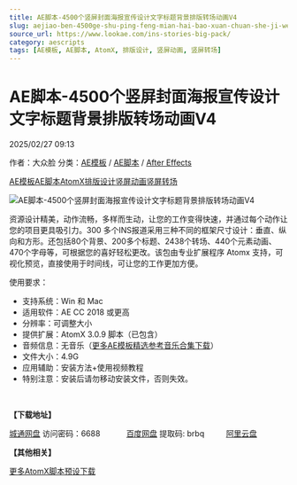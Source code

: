 ```yaml
---
title: AE脚本-4500个竖屏封面海报宣传设计文字标题背景排版转场动画V4
slug: aejiao-ben-4500ge-shu-ping-feng-mian-hai-bao-xuan-chuan-she-ji-wen-zi-biao-ti-bei-jing-pai-ban-zhuan-chang-dong-hua-v4
source_url: https://www.lookae.com/ins-stories-big-pack/
category: aescripts
tags: [AE模板, AE脚本, AtomX, 排版设计, 竖屏动画, 竖屏转场]
---
```

# AE脚本-4500个竖屏封面海报宣传设计文字标题背景排版转场动画V4

2025/02/27 09:13

作者：大众脸
分类：[AE模板](https://www.lookae.com/after-effects/other-after-effects/) / [AE脚本](https://www.lookae.com/after-effects/aescripts/) / [After Effects](https://www.lookae.com/after-effects/)

[AE模板](https://www.lookae.com/tag/ae%e6%a8%a1%e6%9d%bf/)[AE脚本](https://www.lookae.com/tag/ae%e8%84%9a%e6%9c%ac/)[AtomX](https://www.lookae.com/tag/atomx/)[排版设计](https://www.lookae.com/tag/%e6%8e%92%e7%89%88%e8%ae%be%e8%ae%a1/)[竖屏动画](https://www.lookae.com/tag/%e7%ab%96%e5%b1%8f%e5%8a%a8%e7%94%bb/)[竖屏转场](https://www.lookae.com/tag/%e7%ab%96%e5%b1%8f%e8%bd%ac%e5%9c%ba/)

![AE脚本-4500个竖屏封面海报宣传设计文字标题背景排版转场动画V4](https://www.lookae.com/wp-content/uploads/2025/02/34945189.jpg "AE脚本-4500个竖屏封面海报宣传设计文字标题背景排版转场动画V4-LookAE.com")

资源设计精美，动作流畅，多样而生动，让您的工作变得快速，并通过每个动作让您的项目更具吸引力。300 多个INS报道采用三种不同的框架尺寸设计：垂直、纵向和方形。还包括80个背景、200多个标题、2438个转场、440个元素动画、470个字母等，可根据您的喜好轻松更改。该包由专业扩展程序 Atomx 支持，可视化预览，直接使用于时间线，可让您的工作更加方便。

使用要求：

* 支持系统：Win 和 Mac
* 适用软件：AE CC 2018 或更高
* 分辨率：可调整大小
* 提供扩展：AtomX 3.0.9 脚本（已包含）
* 音频信息：无音乐（[更多AE模板精选参考音乐合集下载](https://item.taobao.com/item.htm?spm=a1z10.1.w4004-2793089344.4.MUvxbV&id=37289930486)）
* 文件大小：4.9G
* 应用辅助：安装方法+使用视频教程
* 特别注意：安装后请勿移动安装文件，否则失效。

[﻿﻿﻿](http://cloud.video.taobao.com/play/u/null/p/1/e/6/t/1/508422881730.mp4)

**【下载地址】**

[城通网盘](https://url70.ctfile.com/f/2827370-1464030370-f7a758?p=4431) 访问密码：6688            [百度网盘](https://pan.baidu.com/s/1VGhmG1Ct67IAw7OHBGPM8w?pwd=brbq) 提取码: brbq          [阿里云盘](https://www.alipan.com/s/sdLT1Dk3wqj)

**【其他相关】**

[更多AtomX脚本预设下载](https://www.lookae.com/tag/atomx/)
